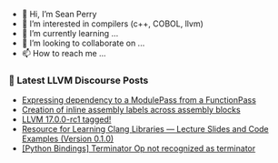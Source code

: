 - 👋 Hi, I’m Sean Perry
- 👀 I’m interested in compilers (c++, COBOL, llvm)
- 🌱 I’m currently learning ...
- 💞️ I’m looking to collaborate on ...
- 📫 How to reach me ...

<!---
s66perry/s66perry is a ✨ special ✨ repository because its `README.md` (this file) appears on your GitHub profile.
You can click the Preview link to take a look at your changes.
--->
### 📕 Latest LLVM Discourse Posts

<!-- DISCOURSE-LLVM:START -->
- [Expressing dependency to a ModulePass from a FunctionPass](https://discourse.llvm.org/t/expressing-dependency-to-a-modulepass-from-a-functionpass/72547#post_3)
- [Creation of inline assembly labels across assembly blocks](https://discourse.llvm.org/t/creation-of-inline-assembly-labels-across-assembly-blocks/72458#post_5)
- [LLVM 17.0.0-rc1 tagged!](https://discourse.llvm.org/t/llvm-17-0-0-rc1-tagged/72404#post_7)
- [Resource for Learning Clang Libraries — Lecture Slides and Code Examples &lpar;Version 0.1.0&rpar;](https://discourse.llvm.org/t/resource-for-learning-clang-libraries-lecture-slides-and-code-examples-version-0-1-0/72549#post_1)
- [[Python Bindings] Terminator Op not recognized as terminator](https://discourse.llvm.org/t/python-bindings-terminator-op-not-recognized-as-terminator/72548#post_2)
<!-- DISCOURSE-LLVM:END -->
